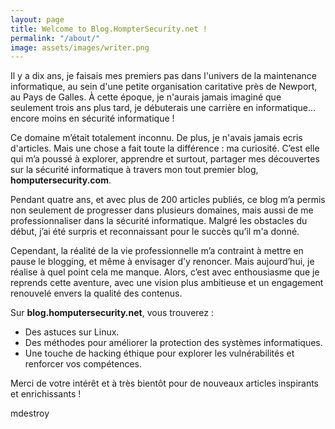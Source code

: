 ```yaml
---
layout: page
title: Welcome to Blog.HompterSecurity.net !
permalink: "/about/"
image: assets/images/writer.png
---
```


Il y a dix ans, je faisais mes premiers pas dans l'univers de la maintenance informatique, au sein d'une petite organisation caritative près de Newport, au Pays de Galles. À cette époque, je n'aurais jamais imaginé que seulement trois ans plus tard, je débuterais une carrière en informatique… encore moins en sécurité informatique !

Ce domaine m’était totalement inconnu. De plus, je n'avais jamais ecris d'articles. Mais une chose a fait toute la différence : ma curiosité. C’est elle qui m’a poussé à explorer, apprendre et surtout, partager mes découvertes sur la sécurité informatique à travers mon tout premier blog, **homputersecurity.com**.

Pendant quatre ans, et avec plus de 200 articles publiés, ce blog m’a permis non seulement de progresser dans plusieurs domaines, mais aussi de me professionnaliser dans la sécurité informatique.
Malgré les obstacles du début, j’ai été surpris et reconnaissant pour le succès qu’il m'a donné.

Cependant, la réalité de la vie professionnelle m’a contraint à mettre en pause le blogging, et même à envisager d’y renoncer. Mais aujourd’hui, je réalise à quel point cela me manque. Alors, c’est avec enthousiasme que je reprends cette aventure, avec une vision plus ambitieuse et un engagement renouvelé envers la qualité des contenus.

Sur **blog.homputersecurity.net**, vous trouverez :

+ Des astuces sur Linux.
+ Des méthodes pour améliorer la protection des systèmes informatiques.
+ Une touche de hacking éthique pour explorer les vulnérabilités et renforcer vos compétences.

Merci de votre intérêt et à très bientôt pour de nouveaux articles inspirants et enrichissants !

mdestroy
